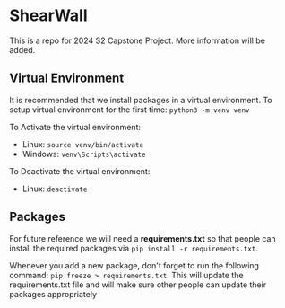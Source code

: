 # ShearWall
This is a repo for 2024 S2 Capstone Project. More information will be added.

## Virtual Environment
It is recommended that we install packages in a virtual environment.
To setup virtual environment for the first time: `python3 -m venv venv`

To Activate the virtual environment:
- Linux: `source venv/bin/activate`
- Windows: `venv\Scripts\activate`

To Deactivate the virtual environment:
- Linux: `deactivate`

## Packages
For future reference we will need a **requirements.txt** so that people can install the required packages via `pip install -r requirements.txt`.

Whenever you add a new package, don't forget to run the following command: `pip freeze > requirements.txt`.
This will update the requirements.txt file and will make sure other people can update their packages appropriately
